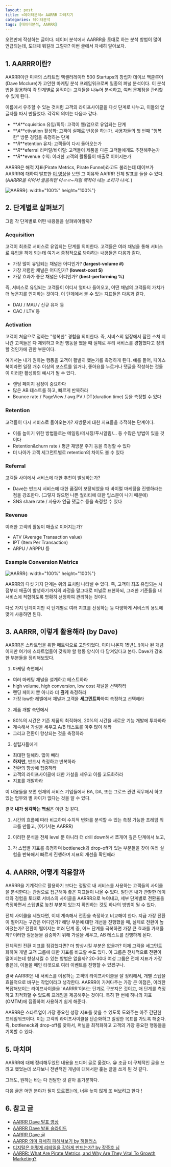 ```yaml
---
layout: post
title: <데이터분석> AARRR 파헤치기
categories: 데이터분석
tags: [데이터분석, AARRR]
---
```


<div class="tip">
오랜만에 작성하는 글이다. 데이터 분석에서 AARRR을 토대로 하는 분석 방법이 많이 언급되는데, 도대체 뭐길래 그럴까? 이번 글에서 자세히 알아보자.
</div>

## 1. AARRR이란?

AARRR이란 미국의 스타트업 액셀러레이터 500 Startups의 창립자 데이브 맥클루어(Dave Mcclure)가 고안한 마케팅 분석 프레임워크로써 일종의 퍼널 분석이다. 이 분석법을 활용하여 각 단계별로 움직이는 고객들을 나누어 분석하고, 여러 문제점을 관리할 수 있게 된다.

이름에서 유추할 수 있는 것처럼 고객의 라이프사이클을 다섯 단계로 나누고, 이들의 앞글자를 따서 만들었다. 각각의 의미는 다음과 같다.
- **_A_**cquisition 유입/획득: 고객이 웹/앱으로 유입되는 단계
- **_A_**ctivation 활성화: 고객이 실제로 반응을 하는가. 사용자들의 첫 번째 "행복한" 방문 경험을 측정하는 단계
- **_R_**etention 유지: 고객들이 다시 돌아오는가
- **_R_**eferral 리퍼럴/바이럴: 고객들이 제품을 다른 고객들에게도 추천해주는가
- **_R_**evenue 수익: 이러한 고객의 활동들이 매출로 이어지는가

AARRR은 해적 지표(Pirate Metrics, Pirate Funnel)라고도 불리는데 데이브가 AARRR에 대하여 발표한 [이 영상](https://www.youtube.com/watch?v=irjgfW0BIrw&ab_channel=IgniteSeattle)을 보면 그 이유와 AARRR 전체 발표를 들을 수 있다. (_AARRR을 이어서 발음하면 아ㄹㄹ~처럼 해적이 내는 소리가 나서.._)

![AARRR](/public/img/aarrr_1.jpeg){: width="100%" height="100%"}

## 2. 단계별로 살펴보기

그럼 각 단계별로 어떤 내용들을 살펴봐야할까?

### Acquisition

고객이 최초로 서비스로 유입되는 단계를 의미한다. 고객들은 여러 채널을 통해 서비스로 유입을 하게 되는데 여기서 중점적으로 봐야하는 내용들은 다음과 같다.
- 가장 많이 유입되는 채널은 어디인가? **(largest-volume #)**
- 가장 저렴한 채널은 어디인가? **(lowest-cost $)**
- 가장 효과가 좋은 채널은 어디인가? **(best-performing %)**

즉, 서비스로 유입되는 고객들이 어디서 얼마나 들어오고, 어떤 채널의 고객들의 가치가 더 높은지를 인지하는 것이다. 이 단계에서 볼 수 있는 지표들은 다음과 같다.
- DAU / MAU / 신규 유저 등
- CAC / LTV 등

### Activation

고객이 처음으로 접하는 "행복한" 경험을 의미한다. 즉, 서비스의 입장에서 잠깐 스쳐 지나간 고객들은 다 제외하고 어떤 행동을 했을 때 실제로 우리 서비스를 경험했다고 정의할 것인가에 관한 부분이다.

여기서는 내가 원하는 행동을 고객이 활발히 했는가를 측정하게 된다. 예를 들어, 페이스북이라면 일정 개수 이상의 포스트를 읽거나, 좋아요를 누르거나 댓글을 작성하는 것들이 이러한 활성화의 예시가 될 수 있다. 
- 랜딩 페이지 검정이 중요하다
- 많은 AB 테스트를 하고, 빠르게 반복하라
- Bounce rate / PageView / avg.PV / DT(duration time) 등을 측정할 수 있다

### Retention

고객들이 다시 서비스로 돌아오는가? 재방문에 대한 지표들을 추적하는 단계이다.
- 이를 높이기 위한 방법들로는 메일링/메시징/푸시알림/... 등 수많은 방법이 있을 것이다
- Retention&churn rate / 평균 재방문 주기 등을 측정할 수 있다
- 더 나아가 고객 세그먼트별로 retention의 차이도 볼 수 있다

### Referral

고객들 사이에서 서비스에 대한 추천이 발생하는가? 
- Dave는 반드시 서비스에 대한 품질이 보장되었을 때 바이럴 마케팅을 진행하라는 점을 강조한다. (그렇지 않으면 나쁜 퀄리티에 대한 입소문이 나기 때문에)
- SNS share rate / 사용자 언급 댓글수 등을 측정할 수 있다

### Revenue

이러한 고객의 활동이 매출로 이어지는가? 
- ATV (Average Transaction value)
- IPT (Item Per Transaction)
- ARPU / ARPPU 등

### Example Conversion Metrics

![AARRR](/public/img/aarrr_2.jpeg){: width="100%" height="100%"}

AARRR의 다섯 가지 단계는 위의 표처럼 나타낼 수 있다. 즉, 고객이 최초 유입되는 시점부터 매출이 발생하기까지의 과정을 말그대로 퍼널로 표현하되, 그러한 기준들을 내 서비스에 적합하도록 명확히 선정하여 관리하는 것이다.

다섯 가지 단계이지만 각 단계별로 여러 지표를 선정하는 등 다양하게 서비스의 용도에 맞게 사용하면 된다.

## 3. AARRR, 이렇게 활용해라 (by Dave)

AARRR은 스타트업을 위한 메트릭으로 고안되었다. 이미 나온지 15년(..!)이나 된 개념이지만 여기에 스타트업들이 갖춰야 할 행동 양식이 다 담겨있다고 본다. Dave가 강조한 부분들을 정리해보았다.

1. 마케팅 측면에서
- 여러 마케팅 채널을 설계하고 테스트하라
- high volume, high conversion, low cost 채널을 선택하라
- 랜딩 페이지 뿐 아니라 더 **깊게** 측정하라
- 가장 low한 레벨에서 채널과 고객을 **세그먼트화**하여 측정하고 선택해라

2. 제품 개발 측면에서
- 80%의 시간은 기존 제품의 최적화에, 20%의 시간을 새로운 기능 개발에 투자하라
- 계속해서 가설을 세우고 A/B 테스트를 아주 많이 해라
- 그리고 전환이 향상되는 것을 측정하라

3. 설립자들에게
- 최대한 덜해라. 많이 빼라
- **하지만,** 반드시 측정하고 반복하라
- 전환의 향상에 집중하라
- 고객의 라이프사이클에 대한 가설을 세우고 이를 고도화하라
- 지표를 개발하라

이 내용들을 보면 현재의 서비스 기업들에서 BA, DA, 또는 그로쓰 관련 직무에서 하고 있는 업무와 별 차이가 없다는 것을 알 수 있다.

결국 **내가 생각하는 핵심**은 이런 것 같다.

1) 시간의 흐름에 따라 비교하며 수치적 변화를 분석할 수 있는 측정 가능한 프레임 워크를 만들고, (여기서는 AARRR)

2) 이러한 분석을 전체 level 뿐 아니라 더 drill down해서 쪼개어 깊은 단계에서 보고,

3) 각 스텝별 지표를 측정하며 bottleneck과 drop-off가 있는 부분들을 찾아 여러 실험을 반복해서 빠르게 진행하며 지표의 개선을 확인해라


## 4. AARRR, 어떻게 적용할까

AARRR을 기계적으로 활용하기 보다는 정말로 내 서비스를 사용하는 고객들의 사이클을 분석한다는 관점으로 접근해야 좋은 지표들이 나올 수 있다. 일단은 내가 관찰한 데이터와 경험을 토대로 서비스의 사이클을 AARRR으로 녹여내고, 세부 단계별로 전환율을 측정하면서 스텝별로 놓친 부분이 있는지 확인하는 것도 하나의 방법이 될 수 있다.

전체 사이클을 세웠다면, 이제 계속해서 전환을 측정하고 비교해야 한다. 지금 가장 전환이 떨어지는 구간은 어디인가? 해당 부분에 대한 개선을 진행했을 때, 실제로 전환이 높아졌는가? 전환이 떨어지는 여러 단계 중, 어느 단계를 극복하면 가장 큰 효과를 가져올까? 이러한 질문들을 검증하기 위해 가설을 세우고, AB 테스트를 진행하게 된다.

전체적인 전환 지표를 점검했다면? 더 향상시킬 부분은 없을까? 이제 고객을 세그먼트화하여 개별 고객 그룹에 대한 지표를 비교할 수도 있다. 이 그룹은 전체적으로 전환이 떨어지는데 향상시킬 수 있는 방법은 없을까? 20-30대 여성 그룹은 전체 지표가 가장 좋은데, 이들을 메인 타겟으로 여러 이벤트를 진행할 수 있겠구나.

결국 AARRR은 내 서비스를 이용하는 고객의 라이프사이클을 잘 정리해서, 개별 스텝을 효율적으로 바꾸는 작업이라고 생각한다. AARRR이 가져다주는 가장 큰 이점은, 이러한 복잡해보이는 라이프사이클을 'AARRR'이라는 단계로 구분지은 것이고, 매 단계를 측정하고 최적화할 수 있도록 프레임을 제공해주는 것이다. 특히 한 번에 하나의 지표(OMTM)에 집중하여 사용하기 쉽게 해준다.

AARRR은 스타트업이 가장 중요한 성장 지표를 찾을 수 있도록 도와주는 아주 간단한 프레임워크이다. 이는 고객의 라이프사이클을 단순화하고 일정한 목표를 가도록 해준다. 즉, bottleneck과 drop-off를 찾아서, 퍼널을 최적화하고 고객의 가장 중요한 행동들을 기록할 수 있다.

## 5. 마치며

AARRR에 대해 정리해두었던 내용을 드디어 글로 옮겼다. 😀  조금 더 구체적인 글을 쓰려고 했었는데 쓰다보니 전반적인 개념에 대해서만 훑는 글을 쓰게 된 것 같다.

그래도, 원하는 바는 다 전달한 것 같아 홀가분하다.

다음 글은 어떤 분야가 될지 모르겠는데, 너무 늦지 않게 또 써보려고 한다 ! 

## 6. 참고 글

- [AARRR Dave 발표 영상](https://www.youtube.com/watch?v=irjgfW0BIrw&ab_channel=IgniteSeattle)
- [AARRR Dave 발표 슬라이드](https://www.slideshare.net/dmc500hats/startup-metrics-for-pirates-long-version?ref=https://product-frameworks.com)
- [AARRR Dave 글](https://500hats.typepad.com/500blogs/2007/06/internet-market.html)
- [AARRR 의미 자세히 파헤쳐보기 by 허들러스](https://brunch.co.kr/@seongminyoo/98)
- [디지털은 어떻게 리테일을 강하게 만드는가? by 장중호 님](http://www.ciociso.com/bbs/board.php?bo_table=news&wr_id=5887)
- [AARRR: What Are Pirate Metrics, and Why Are They Vital To Growth Marketing?](https://www.business2community.com/marketing/aarrr-what-are-pirate-metrics-and-why-are-they-vital-to-growth-marketing-02260521)
